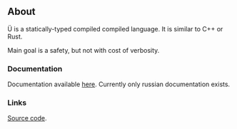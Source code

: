 ## About

Ü is a statically-typed compiled compiled language.
It is similar to C++ or Rust.

Main goal is a safety, but not with cost of verbosity.

### Documentation

Documentation available [here](https://u-00dc-sprache.readthedocs.io/ru/latest/contents.html). Currently only russian documentation exists.


### Links
 [Source code](https://github.com/Panzerschrek/U-00DC-Sprache).